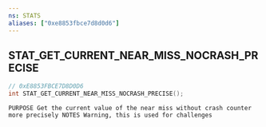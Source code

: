 ```yaml
---
ns: STATS
aliases: ["0xe8853fbce7d8d0d6"]
---
```

## STAT_GET_CURRENT_NEAR_MISS_NOCRASH_PRECISE

```c
// 0xE8853FBCE7D8D0D6
int STAT_GET_CURRENT_NEAR_MISS_NOCRASH_PRECISE();
```

```
PURPOSE Get the current value of the near miss without crash counter more precisely NOTES Warning, this is used for challenges
```
